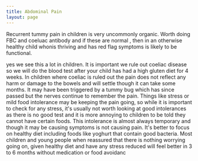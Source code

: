 ```yaml
---
title: Abdominal Pain
layout: page
---
```


Recurrent tummy pain in children is very uncommonly organic.  Worth doing FBC and coeluac antibody and if these are normal , then in an otherwise healthy child whonis thriving and has red flag symptoms is likely to be functional.

yes we see this a lot in children. It is important we rule out coeliac disease so we will do the blood test after your child has had a high gluten diet for 4 weeks.  In children where coeliac is ruled out the pain does not reflect any harm or damage to the bowels and will settle though it can take some months. It may have been triggered by a tummy bug which has since passed but the nerves continue to remember the pain. Things like stress or mild food intolerance may be keeping the pain going, so while it is important to check for any stress, it's usually not worth looking at good intolerances as there is no good test and it is more annoying to children to be told they cannot have certain foods. This intolerance is almost always temporary and though it may be causing symptoms is not causing pain. It's better to focus on healthy diet including foods like yoghurt that contain good bacteria. Most children and young people when reassured that there is nothing worrying going on, given healthy diet and have any stress reduced will feel better in 3 to 6 months without medication or food avoidanc
